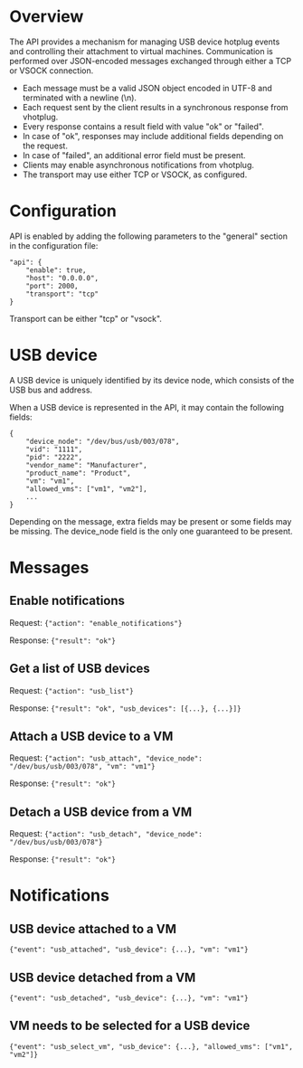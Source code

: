 <!--
    Copyright 2022-2025 TII (SSRC) and the Ghaf contributors
    SPDX-License-Identifier: CC-BY-SA-4.0
-->

# Overview

The API provides a mechanism for managing USB device hotplug events and controlling their attachment to virtual machines.
Communication is performed over JSON-encoded messages exchanged through either a TCP or VSOCK connection.
- Each message must be a valid JSON object encoded in UTF-8 and terminated with a newline (\n).
- Each request sent by the client results in a synchronous response from vhotplug.
- Every response contains a result field with value "ok" or "failed".
- In case of "ok", responses may include additional fields depending on the request.
- In case of "failed", an additional error field must be present.
- Clients may enable asynchronous notifications from vhotplug.
- The transport may use either TCP or VSOCK, as configured.

# Configuration

API is enabled by adding the following parameters to the "general" section in the configuration file:

```
"api": {
    "enable": true,
    "host": "0.0.0.0",
    "port": 2000,
    "transport": "tcp"
}
```

Transport can be either "tcp" or "vsock".

# USB device

A USB device is uniquely identified by its device node, which consists of the USB bus and address.

When a USB device is represented in the API, it may contain the following fields:

```
{
    "device_node": "/dev/bus/usb/003/078",
    "vid": "1111",
    "pid": "2222",
    "vendor_name": "Manufacturer",
    "product_name": "Product",
    "vm": "vm1",
    "allowed_vms": ["vm1", "vm2"],
    ...
}
```

Depending on the message, extra fields may be present or some fields may be missing.
The device_node field is the only one guaranteed to be present.

# Messages

## Enable notifications

Request: `{"action": "enable_notifications"}`

Response: `{"result": "ok"}`


## Get a list of USB devices

Request: `{"action": "usb_list"}`

Response: `{"result": "ok", "usb_devices": [{...}, {...}]}`

## Attach a USB device to a VM

Request: `{"action": "usb_attach", "device_node": "/dev/bus/usb/003/078", "vm": "vm1"}`

Response: `{"result": "ok"}`

## Detach a USB device from a VM

Request: `{"action": "usb_detach", "device_node": "/dev/bus/usb/003/078"}`

Response: `{"result": "ok"}`

# Notifications

## USB device attached to a VM

`{"event": "usb_attached", "usb_device": {...}, "vm": "vm1"}`

## USB device detached from a VM

`{"event": "usb_detached", "usb_device": {...}, "vm": "vm1"}`

## VM needs to be selected for a USB device

`{"event": "usb_select_vm", "usb_device": {...}, "allowed_vms": ["vm1", "vm2"]}`
